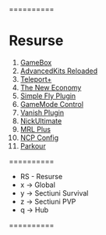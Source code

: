==========
# Resurse
1. [GameBox](https://www.spigotmc.org/resources/gamebox-inventorygames-collection.37273/)
2. [AdvancedKits Reloaded](https://www.spigotmc.org/resources/advancedkits-reloaded.11193/)
3. [Teleport+](https://www.spigotmc.org/resources/teleport-1-7-x-1-12-best-plugin-for-teleportation.37136/)
4. [The New Economy](https://www.spigotmc.org/resources/the-new-economy.7805/)
5. [Simple Fly Plugin](https://www.spigotmc.org/resources/simple-fly-plugin-1000-downloads.38565/)
6. [GameMode Control](https://www.spigotmc.org/resources/gamemode-control.13832/)
7. [Vanish Plugin](https://www.spigotmc.org/resources/vanish-plugin-editable-config-titles.43827/)
8. [NickUltimate](https://www.spigotmc.org/resources/nickultimate-nick-plugin-%E2%80%A2-config-%E2%80%A2-tablist-%E2%80%A2-nick-color-%E2%80%A2-1-7-1-12.32561/)
9. [MRL Plus](https://www.spigotmc.org/resources/mineresetliteplus.1898/)
10. [NCP Config](https://www.spigotmc.org/threads/nocheatplus-config-optimized-and-free.158041/)
11. [Parkour](https://www.spigotmc.org/resources/parkour.23685/)

==========
* RS - Resurse
* x -> Global
* y -> Sectiuni Survival
* z -> Sectiuni PVP
* q -> Hub

==========